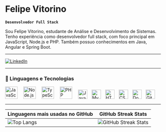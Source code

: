 # Felipe Vitorino

**`Desenvolvedor Full Stack`**

Sou Felipe Vitorino, estudante de Análise e Desenvolvimento de Sistemas. Tenho experiência como desenvolvedor full stack, com foco principal em JavaScript, Node.js e PHP. Também possuo conhecimentos em Java, Angular e Spring Boot.

---

<p align="left">
  <a href="https://www.linkedin.com/in/devfelipevitorino/" target="_blank" rel="noopener noreferrer">
    <img 
      alt="LinkedIn" 
      title="Me adicione no LinkedIn" 
      src="https://custom-icon-badges.demolab.com/badge/Linkedin-1155ba?color=236ad3&labelColor=1155ba&style=for-the-badge&logo=linkedin&logoColor=white" 
      />
  </a>
</p>

---

### 🤖 Linguagens e Tecnologias

<p align="left" style="margin-bottom: 5px;">
  <img alt="JavaScript" title="JavaScript" width="40px" style="margin-right: 15px;" src="https://cdn.jsdelivr.net/gh/devicons/devicon@latest/icons/javascript/javascript-original.svg" />
  <img alt="Node.js" title="Node.js" width="40px" style="margin-right: 15px;" src="https://cdn.jsdelivr.net/gh/devicons/devicon@latest/icons/nodejs/nodejs-original.svg" />
  <img alt="TypeScript" title="TypeScript" width="40px" style="margin-right: 15px;" src="https://cdn.jsdelivr.net/gh/devicons/devicon@latest/icons/typescript/typescript-original.svg" />
  <img alt="PHP" title="PHP" width="40px" style="margin-right: 15px;" src="https://cdn.jsdelivr.net/gh/devicons/devicon@latest/icons/php/php-original.svg" />
  <img alt="Java" title="Java" width="30px" style="margin-right: 10px;" src="https://cdn.jsdelivr.net/gh/devicons/devicon@latest/icons/java/java-original.svg" />
  <img alt="MySQL" title="MySQL" width="30px" style="margin-right: 10px;" src="https://cdn.jsdelivr.net/gh/devicons/devicon@latest/icons/mysql/mysql-original.svg" />
  <img alt="HTML5" title="HTML5" width="30px" style="margin-right: 10px;" src="https://cdn.jsdelivr.net/gh/devicons/devicon@latest/icons/html5/html5-original.svg" />
  <img alt="CSS3" title="CSS3" width="30px" style="margin-right: 10px;" src="https://cdn.jsdelivr.net/gh/devicons/devicon@latest/icons/css3/css3-original.svg" />
  <img alt="Docker" title="Docker" width="30px" style="margin-right: 10px;" src="https://cdn.jsdelivr.net/gh/devicons/devicon@latest/icons/docker/docker-original.svg" />
  <img alt="Git" title="Git" width="30px" style="margin-right: 10px;" src="https://cdn.jsdelivr.net/gh/devicons/devicon@latest/icons/git/git-original.svg" />
</p>

---

<p align="center">

| Linguagens mais usadas no GitHub | GitHub Streak Stats |
| --- | --- |
| ![Top Langs](https://github-readme-stats.vercel.app/api/top-langs/?username=devFelipevitorino&layout=compact&theme=tokyonight&langs_count=9&hide_border=true) | ![GitHub Streak Stats](https://github-readme-streak-stats.herokuapp.com/?user=devFelipevitorino&theme=tokyonight&hide_border=true) |

</p>

